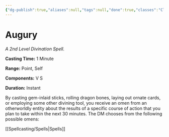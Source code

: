 ```yaml
---
{"dg-publish":true,"aliases":null,"tags":null,"done":true,"classes":"Cleric,","spellLevel":2,"school":"Divination","source":"PHB","permalink":"/spells/augury/","dgHomeLink":false,"dgPassFrontmatter":true}
---
```


# Augury
*A 2nd Level Divination Spell.*

**Casting Time:** 1 Minute

**Range:** Point, Self

**Components:** V S 

**Duration:** Instant

By casting gem-inlaid sticks, rolling dragon bones, laying out ornate cards, or employing some other divining tool, you receive an omen from an otherworldly entity about the results of a specific course of action that you plan to take within the next 30 minutes. The DM chooses from the following possible omens:

[[Spellcasting/Spells|Spells]]